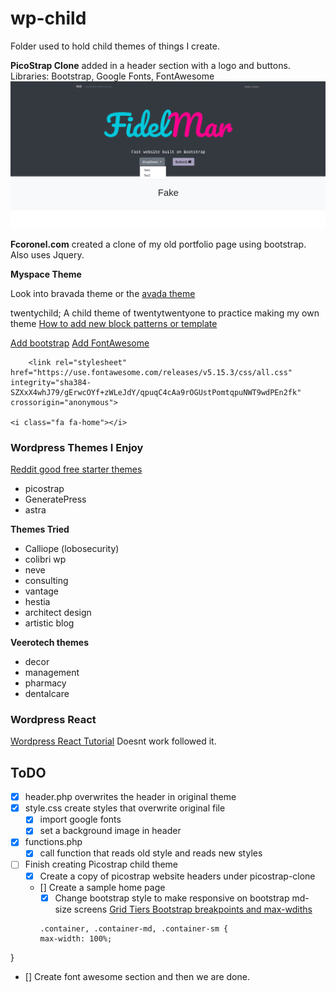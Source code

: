# wp-child
Folder used to hold child themes of things I create.

<b>PicoStrap Clone</b> added in a header section with a logo and buttons. <br>
Libraries: Bootstrap, Google Fonts, FontAwesome
![](./picostrap-clone/screenshot.png)


<b>Fcoronel.com</b> created a clone of my old portfolio page using bootstrap. Also uses Jquery.


<b>Myspace Theme</b>

Look into bravada theme or the [avada theme](https://avada.theme-fusion.com/information-technology/)

twentychild; A child theme of twentytwentyone to practice making my own theme
[How to add new block patterns or template](#https://kinsta.com/blog/twenty-twenty-one-theme/#how-to-build-a-child-theme-on-twenty-twentyone)<br>



[Add bootstrap](https://www.greengeeks.com/blog/bootstrap-wordpress/)
[Add FontAwesome](#)
```
    <link rel="stylesheet" href="https://use.fontawesome.com/releases/v5.15.3/css/all.css" integrity="sha384-SZXxX4whJ79/gErwcOYf+zWLeJdY/qpuqC4cAa9rOGUstPomtqpuNWT9wdPEn2fk" crossorigin="anonymous">

<i class="fa fa-home"></i>

```

### Wordpress Themes I Enjoy
[Reddit good free starter themes](https://www.reddit.com/r/Wordpress/comments/mxq8cb/i_see_a_lot_of_requests_for_good_free_themes_so_i/)
* picostrap
* GeneratePress
* astra

<b>Themes Tried</b>
* Calliope (lobosecurity)
* colibri wp
* neve
* consulting
* vantage
* hestia
* architect design
* artistic blog

<b>Veerotech themes</b>
* decor
* management
* pharmacy
* dentalcare


### Wordpress React

[Wordpress React Tutorial](https://www.iamtimsmith.com/blog/using-wordpress-with-react) Doesnt work followed it.

## ToDO
* [x] header.php overwrites the header in original theme 
* [x] style.css create styles that overwrite original file
  * [x] import google fonts
  * [x] set a background image in header
* [x] functions.php
  * [x] call function that reads old style and reads new styles
* [ ] Finish creating Picostrap child theme
  * [x] Create a copy of picostrap website headers under picostrap-clone
  * [] Create a sample home page 
    * [x] Change bootstrap style to make responsive on bootstrap md-size screens [Grid Tiers Bootstrap breakpoints and max-wdiths](https://getbootstrap.com/docs/4.1/layout/grid/#grid-tiers)
    ```
    .container, .container-md, .container-sm {
    max-width: 100%;
}
* [] Create font awesome section and then we are done.
    ```
